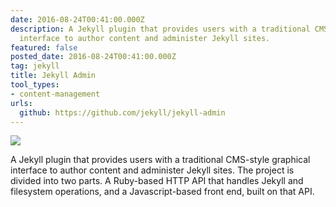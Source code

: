 ```yaml
---
date: 2016-08-24T00:41:00.000Z
description: A Jekyll plugin that provides users with a traditional CMS-style graphical
  interface to author content and administer Jekyll sites.
featured: false
posted_date: 2016-08-24T00:41:00.000Z
tag: jekyll
title: Jekyll Admin
tool_types:
- content-management
urls:
  github: https://github.com/jekyll/jekyll-admin
---
```


![](https://cloud.githubusercontent.com/assets/282759/17258537/62e23ed6-5595-11e6-89b0-31c787f0492a.png)

A Jekyll plugin that provides users with a traditional CMS-style graphical interface to author content and administer Jekyll sites. The project is divided into two parts. A Ruby-based HTTP API that handles Jekyll and filesystem operations, and a Javascript-based front end, built on that API.
